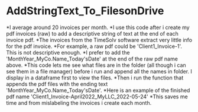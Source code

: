 # AddStringText_To_FilesonDrive
*I average around 20 invoices per month.
*I use this code after i create my pdf invoices (raw) to add a descriptive string of text at the end of each invoice pdf.
*The invoices from the TimeSolv software extract very little info for the pdf invoice. 
*For example, a raw pdf could be 'Client1_Invoice-1'. This is not descriptive enough. 
*I prefer to add the 'MonthYear_MyCo.Name_Today'sDate' at the end of the raw pdf name above.
*This code lets me see what files are in the folder (all though i can see them in a file manager) before i run and append all the names in folder. I display in a dataframe first to view the files. 
*Then i run the function that appends the pdf files with the ending text 'MonthYear_MyCo.Name_Today'sDate'.
*Here is an example of the finished pdf name 'Client1_Invoice-April2022_MyLLC_2022-05-24'
*This saves me time and from mislabeling the invoices i create each month.
